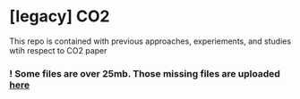 # [legacy] CO2
This repo is contained with previous approaches, experiements, and studies wtih respect to CO2 paper

### ! Some files are over 25mb. Those missing files are uploaded [here](https://drive.google.com/drive/folders/1TYdOfbbIii63sy6Qk1ACJ6WzKKwICINN)
